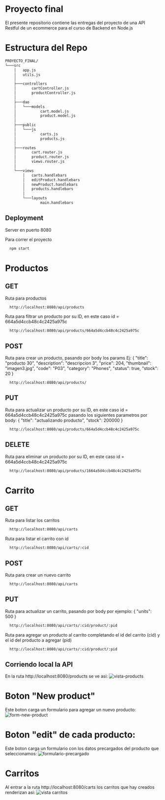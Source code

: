 # Proyecto final

El presente repositorio contiene las entregas del proyecto de una API Restful de un ecommerce para el curso de Backend en Node.js

# Estructura del Repo

```bash
PROYECTO_FINAL/
└───src
    │   app.js
    │   utils.js
    │
    ├───controllers
    │       cartController.js
    │       productController.js
    │
    ├───dao
    │   └───models
    │           cart.model.js
    │           product.model.js
    │
    ├───public
    │   └───js
    │           carts.js
    │           products.js
    │
    ├───routes
    │       cart.router.js
    │       product.router.js
    │       views.router.js
    │
    └───views
        │   carts.handlebars
        │   editProduct.handlebars
        │   newProduct.handlebars
        │   products.handlebars
        │
        └───layouts
                main.handlebars
```

## Deployment

Server en puerto 8080

Para correr el proyecto

```bash
  npm start
```
# Productos

## GET

Ruta para productos

```bash
  http://localhost:8080/api/products
```

Ruta para filtrar un producto por su ID, en este caso id = 664a5d4ccb48c4c2425a975c

```bash
  http://localhost:8080/api/products/664a5d4ccb48c4c2425a975c
```

## POST

Ruta para crear un producto, pasando por body los params Ej: {
"title": "producto 30",
"description": "descripcion 3",
"price": 204,
"thumbnail": "imagen3.jpg",
"code": "P03",
"category": "Phones",
"status": true,
"stock": 20
}

```bash
  http://localhost:8080/api/products/
```

## PUT

Ruta para actualizar un producto por su ID, en este caso id = 664a5d4ccb48c4c2425a975c pasando los siguientes parametros por body:
{
"title": "actualizando producto",
"stock": 200000
}

```bash
  http://localhost:8080/api/products/664a5d4ccb48c4c2425a975c
```

## DELETE

Ruta para eliminar un producto por su ID, en este caso id = 664a5d4ccb48c4c2425a975c

```bash
  http://localhost:8080/api/products/1664a5d4ccb48c4c2425a975c
```

# Carrito

## GET

Ruta para listar los carritos

```bash
  http://localhost:8080/api/carts
```

Ruta para listar el carrito con id

```bash
  http://localhost:8080/api/carts/:cid
```

## POST

Ruta para crear un nuevo carrito

```bash
  http://localhost:8080/api/carts
```

## PUT

Ruta para actualizar un carrito, pasando por body por ejemplo: {
    "units": 500
}

```bash
  http://localhost:8080/api/carts/:cid/product/:pid
```

Ruta para agregar un producto al carrito completando el id del carrito (cid) y el id del producto a agregar (pid)

```bash
  http://localhost:8080/api/carts/:cid/product/:pid
```

## Corriendo local la API

En la ruta http://localhost:8080/products se ve asi:
![vista-products](https://github.com/nicob201/BACKEND-PROYECTO-FINAL/assets/88735420/125da640-fc37-4469-9deb-7d014c2cdd6b)


# Boton "New product"
Este boton carga un formulario para agregar un nuevo producto:
![form-new-product](https://github.com/nicob201/BACKEND-PROYECTO-FINAL/assets/88735420/0ba744b7-634d-41af-b709-efb42b27da59)


# Boton "edit" de cada producto:

Este boton carga un formulario con los datos precargados del producto que seleccionamos:
![formulario-precargado](https://github.com/nicob201/BACKEND-PROYECTO-FINAL/assets/88735420/ff83c723-b4ac-4df7-b50f-8dd40a0f4251)


# Carritos

Al entrar a la ruta http://localhost:8080/carts los carritos que hay creados renderizan asi:
![vista carritos](https://github.com/nicob201/BACKEND-PROYECTO-FINAL/assets/88735420/8f38ba44-d5b5-4f6c-aa21-caaa0d6fa2f9)

